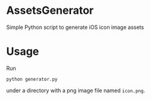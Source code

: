 AssetsGenerator
===============

Simple Python script to generate iOS icon image assets

# Usage

Run

```python generator.py```

under a directory with a png image file named ```icon.png```.
